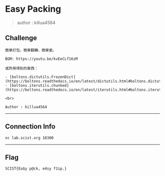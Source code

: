 # Easy Packing
> author : killua4564

## Challenge
```
簡單打包，簡單翻轉，簡單愛。

BGM: https://youtu.be/kvEeCLf16zM

或許用得到的東西：

- [boltons.dictutils.FrozenDict](https://boltons.readthedocs.io/en/latest/dictutils.html#boltons.dictutils.FrozenDict)
- [boltons.iterutils.chunked](https://boltons.readthedocs.io/en/latest/iterutils.html#boltons.iterutils.chunked)

<br>

Author : killua4564
```

---
## Connection Info
`nc lab.scist.org 10300`

---
## Flag
```
SCIST{Ea$y p@ck, e4sy f1ip.}
```
